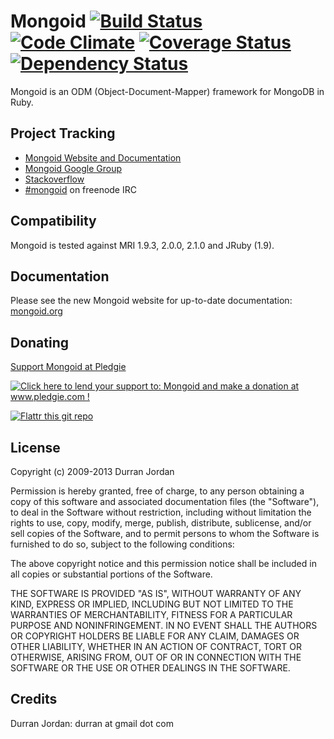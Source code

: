 Mongoid [![Build Status](https://travis-ci.org/mongoid/mongoid.svg)](https://travis-ci.org/mongoid/mongoid) [![Code Climate](https://codeclimate.com/github/mongoid/mongoid.png)](https://codeclimate.com/github/mongoid/mongoid) [![Coverage Status](https://coveralls.io/repos/mongoid/mongoid/badge.png?branch=master)](https://coveralls.io/r/mongoid/mongoid?branch=master) [![Dependency Status](https://www.versioneye.com/ruby/mongoid/4.0.0/badge.svg?style=flat)](https://www.versioneye.com/ruby/mongoid/4.0.0)
========

Mongoid is an ODM (Object-Document-Mapper) framework for MongoDB in Ruby.

Project Tracking
----------------

* [Mongoid Website and Documentation](http://mongoid.org)
* [Mongoid Google Group](http://groups.google.com/group/mongoid)
* [Stackoverflow](http://stackoverflow.com/questions/tagged/mongoid)
* [#mongoid](http://webchat.freenode.net/?channels=mongoid) on freenode IRC

Compatibility
-------------

Mongoid is tested against MRI 1.9.3, 2.0.0, 2.1.0 and JRuby (1.9).

Documentation
-------------

Please see the new Mongoid website for up-to-date documentation:
[mongoid.org](http://mongoid.org)

Donating
--------

[Support Mongoid at Pledgie](http://www.pledgie.com/campaigns/7757)

<a href='http://www.pledgie.com/campaigns/7757'>
<img alt='Click here to lend your support to: Mongoid and make a donation at www.pledgie.com !' src='http://www.pledgie.com/campaigns/7757.png?skin_name=chrome' border='0'/>
</a>

[![Flattr this git repo](http://api.flattr.com/button/flattr-badge-large.png)](https://flattr.com/submit/auto?user_id=durran&url=http://github.com/mongoid&title=mongoid&language=&tags=github&category=software)

License
-------

Copyright (c) 2009-2013 Durran Jordan

Permission is hereby granted, free of charge, to any person obtaining
a copy of this software and associated documentation files (the
"Software"), to deal in the Software without restriction, including
without limitation the rights to use, copy, modify, merge, publish,
distribute, sublicense, and/or sell copies of the Software, and to
permit persons to whom the Software is furnished to do so, subject to
the following conditions:

The above copyright notice and this permission notice shall be
included in all copies or substantial portions of the Software.

THE SOFTWARE IS PROVIDED "AS IS", WITHOUT WARRANTY OF ANY KIND,
EXPRESS OR IMPLIED, INCLUDING BUT NOT LIMITED TO THE WARRANTIES OF
MERCHANTABILITY, FITNESS FOR A PARTICULAR PURPOSE AND
NONINFRINGEMENT. IN NO EVENT SHALL THE AUTHORS OR COPYRIGHT HOLDERS BE
LIABLE FOR ANY CLAIM, DAMAGES OR OTHER LIABILITY, WHETHER IN AN ACTION
OF CONTRACT, TORT OR OTHERWISE, ARISING FROM, OUT OF OR IN CONNECTION
WITH THE SOFTWARE OR THE USE OR OTHER DEALINGS IN THE SOFTWARE.

Credits
-------

Durran Jordan: durran at gmail dot com
